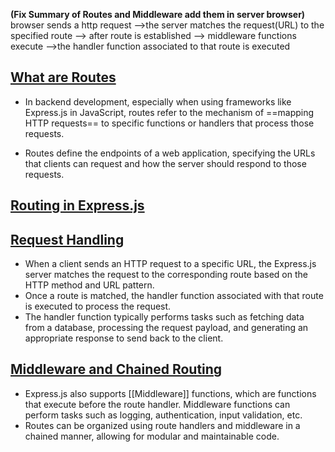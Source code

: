 **(Fix Summary of Routes and Middleware add them in server browser)**
browser sends a http request -->the server matches the request(URL) to the specified route --> after route is established --> middleware functions execute -->the handler function associated to that route is executed
## <u>What are Routes </u>

- In backend development, especially when using frameworks like Express.js in JavaScript, routes refer to the mechanism of ==mapping HTTP requests== to specific functions or handlers that process those requests.

- Routes define the endpoints of a web application, specifying the URLs that clients can request and how the server should respond to those requests.

## <u>Routing in Express.js</u>


## <u>Request Handling</u>

- When a client sends an HTTP request to a specific URL, the Express.js server matches the request to the corresponding route based on the HTTP method and URL pattern.
- Once a route is matched, the handler function associated with that route is executed to process the request.
- The handler function typically performs tasks such as fetching data from a database, processing the request payload, and generating an appropriate response to send back to the client.


## <u>Middleware and Chained Routing</u>
- Express.js also supports [[Middleware]] functions, which are functions that execute before the route handler. Middleware functions can perform tasks such as logging, authentication, input validation, etc.
- Routes can be organized using route handlers and middleware in a chained manner, allowing for modular and maintainable code.